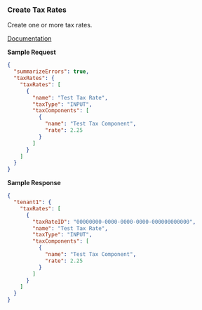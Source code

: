 ### Create Tax Rates

Create one or more tax rates.

[Documentation](https://xeroapi.github.io/xero-node/accounting/index.html#api-Accounting-createTaxRates)

**Sample Request**
```json
{
  "summarizeErrors": true,
  "taxRates": {
    "taxRates": [
      {
        "name": "Test Tax Rate",
        "taxType": "INPUT",
        "taxComponents": [
          {
            "name": "Test Tax Component",
            "rate": 2.25
          }
        ]
      }
    ]
  }
}
```

**Sample Response**
```json
{
  "tenant1": {
    "taxRates": [
      {
        "taxRateID": "00000000-0000-0000-0000-000000000000",
        "name": "Test Tax Rate",
        "taxType": "INPUT",
        "taxComponents": [
          {
            "name": "Test Tax Component",
            "rate": 2.25
          }
        ]
      }
    ]
  }
}
```
